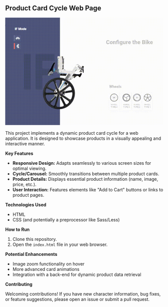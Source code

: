 ## Product Card Cycle Web Page

![Alt text for the image](https://github.com/Abhranil2004/Product-Card-Cycle-Web-Page/blob/general/record%20product.gif)

This project implements a dynamic product card cycle for a web application. It is designed to showcase products in a visually appealing and interactive manner.

**Key Features**

* **Responsive Design:** Adapts seamlessly to various screen sizes for optimal viewing.
* **Cycle/Carousel:** Smoothly transitions between multiple product cards.
* **Product Details:** Displays essential product information (name, image, price, etc.).
* **User Interaction:** Features elements like "Add to Cart" buttons or links to product pages.

**Technologies Used**

* HTML 
* CSS (and potentially a preprocessor like Sass/Less) 

**How to Run**

1. Clone this repository.
2. Open the `index.html` file in your web browser.

**Potential Enhancements**

* Image zoom functionality on hover
* More advanced card animations
* Integration with a back-end for dynamic product data retrieval

**Contributing**

Welcoming contributions! If you have new character information, bug fixes, or feature suggestions, please open an issue or submit a pull request.
